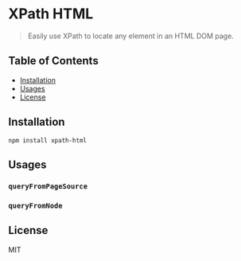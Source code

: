 # XPath HTML

> Easily use XPath to locate any element in an HTML DOM page.

## Table of Contents

<!-- START doctoc generated TOC please keep comment here to allow auto update -->
<!-- DON'T EDIT THIS SECTION, INSTEAD RE-RUN doctoc TO UPDATE -->

- [Installation](#installation)
- [Usages](#usages)
- [License](#license)

<!-- END doctoc generated TOC please keep comment here to allow auto update -->

## Installation

```shell script
npm install xpath-html
```

## Usages

### `queryFromPageSource`

### `queryFromNode`

## License

MIT
